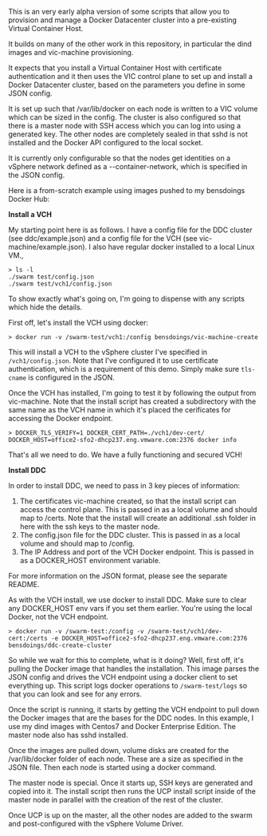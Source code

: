 This is an very early alpha version of some scripts that allow you to provision and manage a Docker Datacenter cluster into a pre-existing Virtual Container Host.

It builds on many of the other work in this repository, in particular the dind images and vic-machine provisioning.

It expects that you install a Virtual Container Host with certificate authentication and it then uses the VIC control plane to set up and install a Docker Datacenter cluster, based on the parameters you define in some JSON config. 

It is set up such that /var/lib/docker on each node is written to a VIC volume which can be sized in the config. The cluster is also configured so that there is a master node with SSH access which you can log into using a generated key. The other nodes are completely sealed in that sshd is not installed and the Docker API configured to the local socket.

It is currently only configurable so that the nodes get identities on a vSphere network defined as a --container-network, which is specified in the JSON config.

Here is a from-scratch example using images pushed to my bensdoings Docker Hub:

**Install a VCH**

My starting point here is as follows. I have a config file for the DDC cluster (see ddc/example.json) and a config file for the VCH (see vic-machine/example.json). I also have regular docker installed to a local Linux VM.,

```
> ls -l
./swarm test/config.json
./swarm test/vch1/config.json
```

To show exactly what's going on, I'm going to dispense with any scripts which hide the details.

First off, let's install the VCH using docker:

```
> docker run -v /swarm-test/vch1:/config bensdoings/vic-machine-create
```
This will install a VCH to the vSphere cluster I've specified in ``/vch1/config.json``. Note that I've configured it to use certificate authentication, which is a requirement of this demo. Simply make sure ``tls-cname`` is configured in the JSON.

Once the VCH has installed, I'm going to test it by following the output from vic-machine. Note that the install script has created a subdirectory with the same name as the VCH name in which it's placed the cerificates for accessing the Docker endpoint.

```
> DOCKER_TLS_VERIFY=1 DOCKER_CERT_PATH=./vch1/dev-cert/ DOCKER_HOST=office2-sfo2-dhcp237.eng.vmware.com:2376 docker info
```
That's all we need to do. We have a fully functioning and secured VCH!

**Install DDC**

In order to install DDC, we need to pass in 3 key pieces of information:

1) The certificates vic-machine created, so that the install script can access the control plane. This is passed in as a local volume and should map to /certs. Note that the install will create an additional .ssh folder in here with the ssh keys to the master node.
2) The config.json file for the DDC cluster. This is passed in as a local volume and should map to /config.
3) The IP Address and port of the VCH Docker endpoint. This is passed in as a DOCKER_HOST environment variable.

For more information on the JSON format, please see the separate README. 

As with the VCH install, we use docker to install DDC. Make sure to clear any DOCKER_HOST env vars if you set them earlier. You're using the local Docker, not the VCH endpoint.

```
> docker run -v /swarm-test:/config -v /swarm-test/vch1/dev-cert:/certs -e DOCKER_HOST=office2-sfo2-dhcp237.eng.vmware.com:2376 bensdoings/ddc-create-cluster
```
So while we wait for this to complete, what is it doing? Well, first off, it's pulling the Docker image that handles the installation. This image parses the JSON config and drives the VCH endpoint using a docker client to set everything up. This script logs docker operations to ``/swarm-test/logs`` so that you can look and see for any errors.

Once the script is running, it starts by getting the VCH endpoint to pull down the Docker images that are the bases for the DDC nodes. In this example, I use my dind images with Centos7 and Docker Enterprise Edition. The master node also has sshd installed.

Once the images are pulled down, volume disks are created for the /var/lib/docker folder of each node. These are a size as specified in the JSON file. Then each node is started using a docker command.

The master node is special. Once it starts up, SSH keys are generated and copied into it. The install script then runs the UCP install script inside of the master node in parallel with the creation of the rest of the cluster.

Once UCP is up on the master, all the other nodes are added to the swarm and post-configured with the vSphere Volume Driver.
